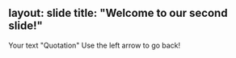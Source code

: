 layout: slide
title: "Welcome to our second slide!"
---
Your text
"Quotation" 
Use the left arrow to go back!
